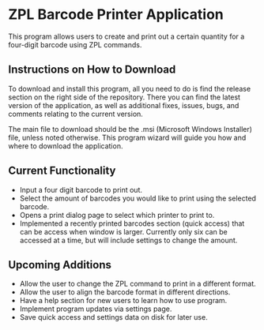 # ZPL Barcode Printer Application

This program allows users to create and print out a certain quantity for a four-digit barcode using ZPL commands.

## Instructions on How to Download

To download and install this program, all you need to do is find the release section on the right side of the repository. There you can find the latest version of the application, as well as additional fixes, issues, bugs, and comments relating to the current version.

The main file to download should be the .msi (Microsoft Windows Installer) file, unless noted otherwise. This program wizard will guide you how and where to download the application.

## Current Functionality
- Input a four digit barcode to print out.
- Select the amount of barcodes you would like to print using the selected barcode.
- Opens a print dialog page to select which printer to print to.
- Implemented a recently printed barcodes section (quick access) that can be access when window is larger. Currently only six can be accessed at a time, but will include settings to change the amount.

## Upcoming Additions
- Allow the user to change the ZPL command to print in a different format.
- Allow the user to align the barcode format in different directions.
- Have a help section for new users to learn how to use program.
- Implement program updates via settings page.
- Save quick access and settings data on disk for later use.
